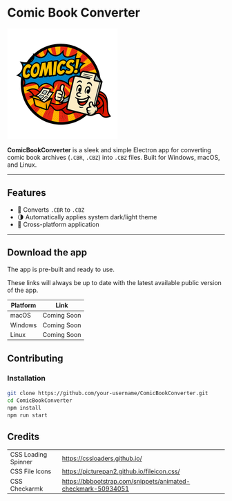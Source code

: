 # Comic Book Converter

![App Icon](build/icons/png/256x256.png)

**ComicBookConverter** is a sleek and simple Electron app for converting comic book archives (`.CBR`, `.CBZ`) into `.CBZ` files. Built for Windows, macOS, and Linux.

---

## Features

- 🔄 Converts `.CBR` to `.CBZ`
- 🌗 Automatically applies system dark/light theme
- 🧰 Cross-platform application

---

## Download the app

The app is pre-built and ready to use. 

These links will always be up to date with the latest available public version of the app.

|Platform|Link|
|--------|----|
|macOS|Coming Soon|
|Windows|Coming Soon|
|Linux|Coming Soon|

## Contributing

### Installation

```bash
git clone https://github.com/your-username/ComicBookConverter.git
cd ComicBookConverter
npm install
npm run start
```

## Credits

| | |
|-|-|
|CSS Loading Spinner|https://cssloaders.github.io/|
|CSS File Icons|https://picturepan2.github.io/fileicon.css/|
|CSS Checkarmk|https://bbbootstrap.com/snippets/animated-checkmark-50934051|
